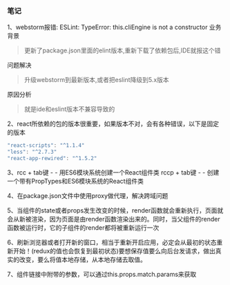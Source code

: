 ### 笔记
1、webstorm报错: ESLint: TypeError: this.cliEngine is not a constructor
业务背景
>更新了package.json里面的elint版本,重新下载了依赖包后,IDE就报这个错

问题解决
>升级webstorm到最新版本,或者把eslint降级到5.x版本

原因分析
>就是ide和eslint版本不兼容导致的

2、react所依赖的包的版本很重要，如果版本不对，会有各种错误，以下是固定的版本
```js
"react-scripts": "^1.1.4"
"less": "^2.7.3"
"react-app-rewired": "^1.5.2"
```
3、rcc + tab键 - - 用ES6模块系统创建一个React组件类
rccp + tab键 - - 创建一个带有PropTypes和ES6模块系统的React组件类

4、在package.json文件中使用proxy做代理，解决跨域问题

5、当组件的state或者props发生改变的时候，render函数就会重新执行，页面就会从新被渲染，因为页面是由render函数渲染出来的。同时，当父组件的render函数被运行时，它的子组件的render都将被重新运行一次

6、刷新浏览器或者打开新的窗口，相当于重新开启应用，必定会从最初的状态重新开始！(redux的值也会恢复到最初状态)要想保存值要么向后台发请求，做出真实的改变，要么将值本地存储，从本地存储去取值。

7、组件链接中附带的参数，可以通过this.props.match.params来获取
